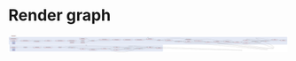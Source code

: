 # Render graph

<picture>
<source media="(prefers-color-scheme: dark)" srcset="https://raw.githubusercontent.com/jakobhellermann/bevy_mod_debugdump/bevy-main/docs/render/dark/render_graph.dot.svg">
<img alt="render graph" src="https://raw.githubusercontent.com/jakobhellermann/bevy_mod_debugdump/bevy-main/docs/render/light/render_graph.dot.svg">
</picture>
